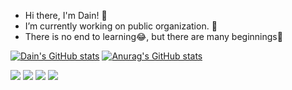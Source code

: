 - Hi there, I'm Dain! 👋
- I’m currently working on public organization. 👯
- There is no end to learning😂, but there are many beginnings🌱

[![Dain's GitHub stats](https://github-readme-stats.vercel.app/api?username=Dain)](https://github.com/anuraghazra/github-readme-stats)
[![Anurag's GitHub stats](https://github-readme-stats.vercel.app/api?username=dain105)](https://github.com/anuraghazra/github-readme-stats)

<img src="https://img.shields.io/badge/Python-3766AB?style=flat-square&logo=Python&logoColor=white"/></a>
<img src="https://img.shields.io/badge/R-78AADB?style=flat-square&logo=R&logoColor=BLACK"/></a>
<img src="https://img.shields.io/badge/Hive-E31337?style=flat-square&logo=Hive&logoColor=white"/></a>
<img src="https://img.shields.io/badge/Bash-4EAA25?style=flat-square&logo=GNU Bash&logoColor=white"/></a>



<!--
**dain105/dain105** is a ✨ _special_ ✨ repository because its `README.md` (this file) appears on your GitHub profile.

Here are some ideas to get you started:

- 🔭 I’m currently working on ...
- 🌱 I’m currently learning ...
- 👯 I’m looking to collaborate on ...
- 🤔 I’m looking for help with ...
- 💬 Ask me about ...
- 📫 How to reach me: ...
- 😄 Pronouns: ...
- ⚡ Fun fact: ...
-->
